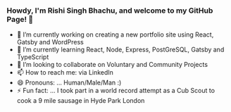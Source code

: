 ### Howdy, I'm Rishi Singh Bhachu, and welcome to my GitHub Page! 👋

<!--
**rbhachu/rbhachu** is a ✨ _special_ ✨ repository because its `README.md` (this file) appears on your GitHub profile.
-->

- 🔭 I’m currently working on creating a new portfolio site using React, Gatsby and WordPress
- 🌱 I’m currently learning React, Node, Express, PostGreSQL, Gatsby and TypeScript
- 👯 I’m looking to collaborate on Voluntary and Community Projects
- 📫 How to reach me: via LinkedIn
- 😄 Pronouns: ... Human/Male/Man :)
- ⚡ Fun fact: ... I took part in a world record attempt as a Cub Scout to cook a 9 mile sausage in Hyde Park London
